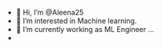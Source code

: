 - 👋 Hi, I’m @Aleena25
- 👀 I’m interested in Machine learning.
- 🌱 I’m currently working as ML Engineer ...
-
